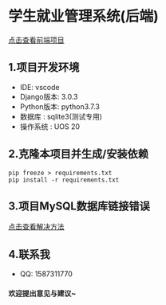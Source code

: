 # 学生就业管理系统(后端)
[点击查看前端项目](https://github.com/kangerts/studentManage_qd)

## 1.项目开发环境
- IDE: vscode
- Django版本: 3.0.3
- Python版本: python3.7.3
- 数据库     : sqlite3(测试专用)
- 操作系统   : UOS 20

## 2.克隆本项目并生成/安装依赖
```
pip freeze > requirements.txt
pip install -r requirements.txt
```

## 3.项目MySQL数据库链接错误
[点击查看解决方法](https://www.cnblogs.com/izbw/p/11279237.html)

## 4.联系我
- QQ: 1587311770
#### 欢迎提出意见与建议~